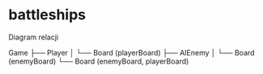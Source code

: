 # battleships

Diagram relacji

Game
├── Player
│   └── Board (playerBoard)
├── AIEnemy
│   └── Board (enemyBoard)
└── Board (enemyBoard, playerBoard)
